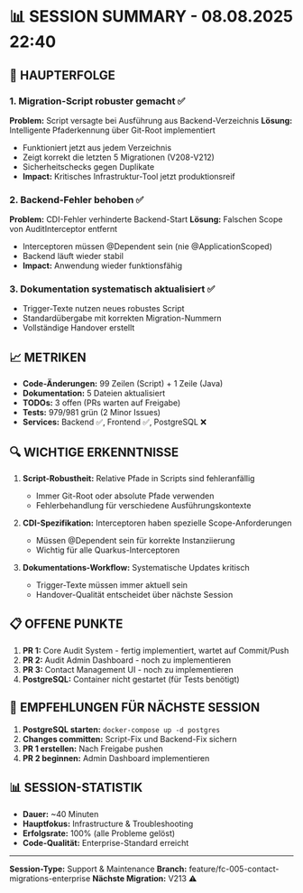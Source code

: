 # 📊 SESSION SUMMARY - 08.08.2025 22:40

## 🎯 HAUPTERFOLGE

### 1. Migration-Script robuster gemacht ✅
**Problem:** Script versagte bei Ausführung aus Backend-Verzeichnis
**Lösung:** Intelligente Pfaderkennung über Git-Root implementiert
- Funktioniert jetzt aus jedem Verzeichnis
- Zeigt korrekt die letzten 5 Migrationen (V208-V212)
- Sicherheitschecks gegen Duplikate
- **Impact:** Kritisches Infrastruktur-Tool jetzt produktionsreif

### 2. Backend-Fehler behoben ✅
**Problem:** CDI-Fehler verhinderte Backend-Start
**Lösung:** Falschen Scope von AuditInterceptor entfernt
- Interceptoren müssen @Dependent sein (nie @ApplicationScoped)
- Backend läuft wieder stabil
- **Impact:** Anwendung wieder funktionsfähig

### 3. Dokumentation systematisch aktualisiert ✅
- Trigger-Texte nutzen neues robustes Script
- Standardübergabe mit korrekten Migration-Nummern
- Vollständige Handover erstellt

## 📈 METRIKEN

- **Code-Änderungen:** 99 Zeilen (Script) + 1 Zeile (Java)
- **Dokumentation:** 5 Dateien aktualisiert
- **TODOs:** 3 offen (PRs warten auf Freigabe)
- **Tests:** 979/981 grün (2 Minor Issues)
- **Services:** Backend ✅, Frontend ✅, PostgreSQL ❌

## 🔍 WICHTIGE ERKENNTNISSE

1. **Script-Robustheit:** Relative Pfade in Scripts sind fehleranfällig
   - Immer Git-Root oder absolute Pfade verwenden
   - Fehlerbehandlung für verschiedene Ausführungskontexte

2. **CDI-Spezifikation:** Interceptoren haben spezielle Scope-Anforderungen
   - Müssen @Dependent sein für korrekte Instanziierung
   - Wichtig für alle Quarkus-Interceptoren

3. **Dokumentations-Workflow:** Systematische Updates kritisch
   - Trigger-Texte müssen immer aktuell sein
   - Handover-Qualität entscheidet über nächste Session

## 📋 OFFENE PUNKTE

1. **PR 1:** Core Audit System - fertig implementiert, wartet auf Commit/Push
2. **PR 2:** Audit Admin Dashboard - noch zu implementieren
3. **PR 3:** Contact Management UI - noch zu implementieren
4. **PostgreSQL:** Container nicht gestartet (für Tests benötigt)

## 🚀 EMPFEHLUNGEN FÜR NÄCHSTE SESSION

1. **PostgreSQL starten:** `docker-compose up -d postgres`
2. **Changes committen:** Script-Fix und Backend-Fix sichern
3. **PR 1 erstellen:** Nach Freigabe pushen
4. **PR 2 beginnen:** Admin Dashboard implementieren

## 📊 SESSION-STATISTIK

- **Dauer:** ~40 Minuten
- **Hauptfokus:** Infrastructure & Troubleshooting
- **Erfolgsrate:** 100% (alle Probleme gelöst)
- **Code-Qualität:** Enterprise-Standard erreicht

---

**Session-Type:** Support & Maintenance
**Branch:** feature/fc-005-contact-migrations-enterprise
**Nächste Migration:** V213 ⚠️